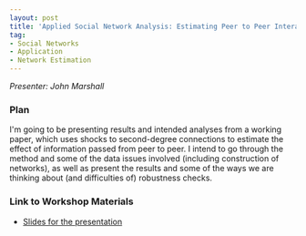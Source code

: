 ```yaml
---
layout: post
title: 'Applied Social Network Analysis: Estimating Peer to Peer Interactions'
tag:
- Social Networks
- Application
- Network Estimation
---
```


*Presenter: John Marshall*

### Plan

I'm going to be presenting results and intended analyses from a working paper, which uses shocks to second-degree connections to estimate the effect of information passed from peer to peer. I intend to go through the method and some of the data issues involved (including construction of networks), as well as present the results and some of the ways we are thinking about (and difficulties of) robustness checks.

### Link to Workshop Materials

- [Slides for the presentation](https://www.dropbox.com/s/6dtsz78z5kbpqzb/Columbia%20Presentation.pdf?dl=0)